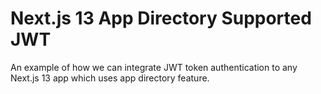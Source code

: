 # Next.js 13 App Directory Supported JWT

An example of how we can integrate JWT token authentication to any Next.js 13 app which uses app directory feature.
